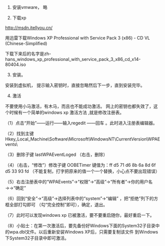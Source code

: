 1. 安装vmware， 略

2. 下载xp

http://msdn.itellyou.cn/

用迅雷下载Windows XP Professional with Service Pack 3 (x86) - CD VL (Chinese-Simplified)

下载下来后的名字是zh-hans_windows_xp_professional_with_service_pack_3_x86_cd_x14-80404.iso

3. 安装。

安装到虚拟机， 提示输入密钥时，直接忽略然后下一步，直到安装完毕。

4. 激活

不要使用小马激活，有木马，而且也不能成功激活。 网上的密钥也都失效了，这个时候有一个简单的windows xp 激活方法 ,就是修改注册表。

（1）点击“开始”——运行——输入regedit ——回车 。此时进入注册表编辑器。

（2）找到主键 Hkey_Local_Machine\Software\Microsoft\WindowsNT\CurrentVersion\WPAEvents\

（3）删除子键 lastWPAEventLoged  （右击，删除）

（4）（右击，“修改”）修改子键 OOBETimer 键值为：ff d5 71 d6 8b 6a 8d 6f d5 33 93 fd （不能复制，打字把原来的值一个一个替换，小心点不要出现错误）

（5）右击注册表中的“WPAEvents”→“权限”→“高级”→“所有者”→你的用户名→→“确定”

（6）回到“安全”→“高级”→选择列表中的“system”→“编辑” ，把“拒绝”列下的方框全部打勾即可 （勾“完全控制”即可），确定，退出。

（7）此时可以发现windows xp 已被激活，要不要重启随你，最好重启一下。

（8）小贴士：在第一次激活后，要先备份好Windows下面的System32子目录中的wpa.dbl文件。以后重新安装Windows XP后，只需要复制该文件 到Windows下System32子目录中即可激活。
